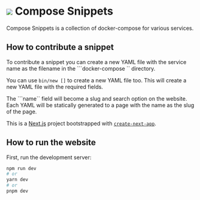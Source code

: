 # <image src="./icons/compose-snippets.png"> Compose Snippets

Compose Snippets is a  collection of docker-compose for various services.

## How to contribute a snippet
To contribute a snippet you can create a new YAML file with the service name as the filename in the ```docker-compose `` directory. 

You can use ```bin/new []``` to create a new YAML file too. This will create a new YAML file with the required fields.

The ```name`` field will become a slug and search option on the website. Each YAML will be statically generated to a page with the name as the slug of the page.

This is a [Next.js](https://nextjs.org/) project bootstrapped with [`create-next-app`](https://github.com/vercel/next.js/tree/canary/packages/create-next-app).

## How to run the website

First, run the development server:

```bash
npm run dev
# or
yarn dev
# or
pnpm dev
```